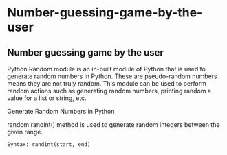 # Number-guessing-game-by-the-user


## Number guessing game by the user



Python Random module is an in-built module of Python that is used to generate random numbers in Python. These are pseudo-random numbers means they are not truly random. This module can be used to perform random actions such as generating random numbers, printing random a value for a list or string, etc.

Generate Random Numbers in Python

random.randint() method is used to generate random integers between the given range.
    
    Syntax: randint(start, end)
